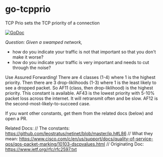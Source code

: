 # go-tcpprio
TCP Prio sets the TCP priority of a connection

[![GoDoc](https://pkg.go.dev/badge/github.com/snadrus/go-tcpprio)](https://pkg.go.dev/github.com/snadrus/go-tcpprio)

_Question: Given a swamped network,_
- how do you indicate your traffic is not that important so that you don't make it worse?
- how do you indicate your traffic is very important and needs to cut through the noise?

Use Assured Forwarding!
There are 4 classes (1-4) where 1 is the highest priority. 
Then there are 3 drop-liklihoods (1-3) where 1 is the least likely to see a dropped packet. 
So AF11 (class, then drop-liklihood) is the highest priority. This constant is available. 
AF43 is the lowest priority with 5-10% packet loss across the internet. It will retransmit often and be slow. 
AF12 is the second-most-likely-to-succeed case. 

If you want other constants, get them from the related docs (below) and open a PR.


Related Docs:
// The constants: https://github.com/leostratus/netinet/blob/master/ip.h#L86
// What they mean: https://www.cisco.com/c/en/us/support/docs/quality-of-service-qos/qos-packet-marking/10103-dscpvalues.html
// Originating Doc: https://www.ietf.org/rfc/rfc2597.txt
